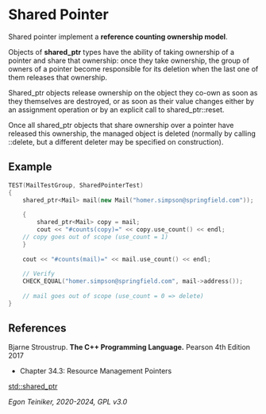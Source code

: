 # Shared Pointer

Shared pointer implement a **reference counting ownership model**.

Objects of **shared_ptr** types have the ability of taking ownership of 
a pointer and share that ownership: once they take ownership, the group 
of owners of a pointer become responsible for its deletion when the last 
one of them releases that ownership.

Shared_ptr objects release ownership on the object they co-own as soon 
as they themselves are destroyed, or as soon as their value changes either 
by an assignment operation or by an explicit call to shared_ptr::reset. 

Once all shared_ptr objects that share ownership over a pointer have 
released this ownership, the managed object is deleted (normally by 
calling ::delete, but a different deleter may be specified on construction).


## Example

```C++
TEST(MailTestGroup, SharedPointerTest)
{
    shared_ptr<Mail> mail(new Mail("homer.simpson@springfield.com"));  
    
    {
        shared_ptr<Mail> copy = mail;  
        cout << "#counts(copy)=" << copy.use_count() << endl;    
	// copy goes out of scope (use_count = 1)        
    }
    
    cout << "#counts(mail)=" << mail.use_count() << endl;     
    
    // Verify
    CHECK_EQUAL("homer.simpson@springfield.com", mail->address());
    
    // mail goes out of scope (use_count = 0 => delete)
}
```

## References
Bjarne Stroustrup. **The C++ Programming Language.** Pearson 4th Edition 2017
* Chapter 34.3: Resource Management Pointers

[std::shared_ptr](http://www.cplusplus.com/reference/memory/shared_ptr/)

*Egon Teiniker, 2020-2024, GPL v3.0*
